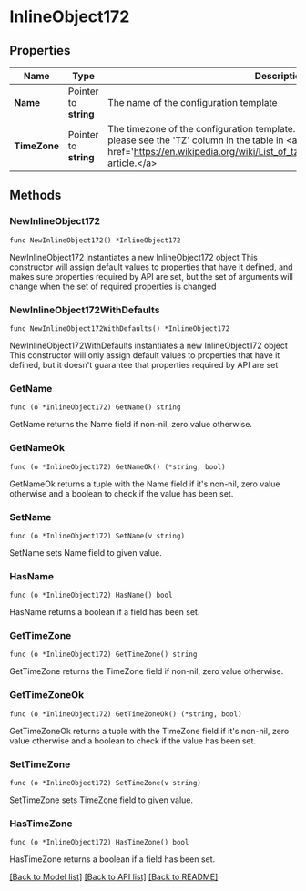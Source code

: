 # InlineObject172

## Properties

Name | Type | Description | Notes
------------ | ------------- | ------------- | -------------
**Name** | Pointer to **string** | The name of the configuration template | [optional] 
**TimeZone** | Pointer to **string** | The timezone of the configuration template. For a list of allowed timezones, please see the &#39;TZ&#39; column in the table in &lt;a target&#x3D;&#39;_blank&#39; href&#x3D;&#39;https://en.wikipedia.org/wiki/List_of_tz_database_time_zones&#39;&gt;this article.&lt;/a&gt; | [optional] 

## Methods

### NewInlineObject172

`func NewInlineObject172() *InlineObject172`

NewInlineObject172 instantiates a new InlineObject172 object
This constructor will assign default values to properties that have it defined,
and makes sure properties required by API are set, but the set of arguments
will change when the set of required properties is changed

### NewInlineObject172WithDefaults

`func NewInlineObject172WithDefaults() *InlineObject172`

NewInlineObject172WithDefaults instantiates a new InlineObject172 object
This constructor will only assign default values to properties that have it defined,
but it doesn't guarantee that properties required by API are set

### GetName

`func (o *InlineObject172) GetName() string`

GetName returns the Name field if non-nil, zero value otherwise.

### GetNameOk

`func (o *InlineObject172) GetNameOk() (*string, bool)`

GetNameOk returns a tuple with the Name field if it's non-nil, zero value otherwise
and a boolean to check if the value has been set.

### SetName

`func (o *InlineObject172) SetName(v string)`

SetName sets Name field to given value.

### HasName

`func (o *InlineObject172) HasName() bool`

HasName returns a boolean if a field has been set.

### GetTimeZone

`func (o *InlineObject172) GetTimeZone() string`

GetTimeZone returns the TimeZone field if non-nil, zero value otherwise.

### GetTimeZoneOk

`func (o *InlineObject172) GetTimeZoneOk() (*string, bool)`

GetTimeZoneOk returns a tuple with the TimeZone field if it's non-nil, zero value otherwise
and a boolean to check if the value has been set.

### SetTimeZone

`func (o *InlineObject172) SetTimeZone(v string)`

SetTimeZone sets TimeZone field to given value.

### HasTimeZone

`func (o *InlineObject172) HasTimeZone() bool`

HasTimeZone returns a boolean if a field has been set.


[[Back to Model list]](../README.md#documentation-for-models) [[Back to API list]](../README.md#documentation-for-api-endpoints) [[Back to README]](../README.md)


